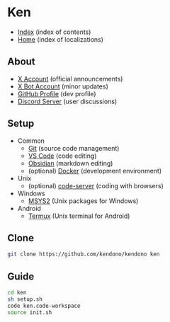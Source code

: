 
# Ken

- [Index](<./_/README.md>) (index of contents)
- [Home](<./_/_/README.md>) (index of localizations)

## About

- [X Account](https://x.com/ken_dono_) (official announcements)
- [X Bot Account](https://x.com/ken_auto_) (minor updates)
- [GitHub Profile](https://github.com/kendono) (dev profile)
- [Discord Server](https://discord.gg/jhJ64HDRSX) (user discussions)

## Setup

- Common
  - [Git](https://git-scm.com/) (source code management)
  - [VS Code](https://code.visualstudio.com/) (code editing)
  - [Obsidian](https://obsidian.md/) (markdown editing)
  - (optional) [Docker](https://www.docker.com/) (development environment)
- Unix
  - (optional) [code-server](https://github.com/coder/code-server) (coding with browsers)
- Windows
  - [MSYS2](https://www.msys2.org/) (Unix packages for Windows)
- Android
  - [Termux](https://termux.dev/en/) (Unix terminal for Android)

## Clone

```sh
git clone https://github.com/kendono/kendono ken
```

## Guide

```sh
cd ken
sh setup.sh
code ken.code-workspace
source init.sh
```
